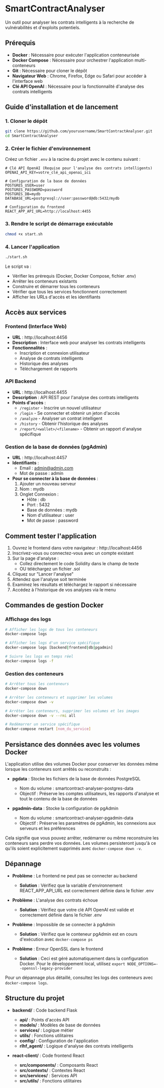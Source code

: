 # SmartContractAnalyser

Un outil pour analyser les contrats intelligents à la recherche de vulnérabilités et d'exploits potentiels.

## Prérequis

- **Docker** : Nécessaire pour exécuter l'application conteneurisée
- **Docker Compose** : Nécessaire pour orchestrer l'application multi-conteneurs
- **Git** : Nécessaire pour cloner le dépôt
- **Navigateur Web** : Chrome, Firefox, Edge ou Safari pour accéder à l'interface web
- **Clé API OpenAI** : Nécessaire pour la fonctionnalité d'analyse des contrats intelligents

## Guide d'installation et de lancement

### 1. Cloner le dépôt

```bash
git clone https://github.com/yourusername/SmartContractAnalyser.git
cd SmartContractAnalyser
```

### 2. Créer le fichier d'environnement

Créez un fichier `.env` à la racine du projet avec le contenu suivant :

```
# Clé API OpenAI (Requise pour l'analyse des contrats intelligents)
OPENAI_API_KEY=votre_clé_api_openai_ici

# Configuration de la base de données
POSTGRES_USER=user
POSTGRES_PASSWORD=password
POSTGRES_DB=mydb
DATABASE_URL=postgresql://user:password@db:5432/mydb

# Configuration du frontend
REACT_APP_API_URL=http://localhost:4455
```

### 3. Rendre le script de démarrage exécutable

```bash
chmod +x start.sh
```

### 4. Lancer l'application

```bash
./start.sh
```

Le script va :
- Vérifier les prérequis (Docker, Docker Compose, fichier .env)
- Arrêter les conteneurs existants
- Construire et démarrer tous les conteneurs
- Vérifier que tous les services fonctionnent correctement
- Afficher les URLs d'accès et les identifiants

## Accès aux services

### Frontend (Interface Web)

- **URL** : http://localhost:4456
- **Description** : Interface web pour analyser les contrats intelligents
- **Fonctionnalités** :
  - Inscription et connexion utilisateur
  - Analyse de contrats intelligents
  - Historique des analyses
  - Téléchargement de rapports

### API Backend

- **URL** : http://localhost:4455
- **Description** : API REST pour l'analyse des contrats intelligents
- **Points d'accès** :
  - `/register` - Inscrire un nouvel utilisateur
  - `/login` - Se connecter et obtenir un jeton d'accès
  - `/analyze` - Analyser un contrat intelligent
  - `/history` - Obtenir l'historique des analyses
  - `/report/<wallet>/<filename>` - Obtenir un rapport d'analyse spécifique

### Gestion de la base de données (pgAdmin)

- **URL** : http://localhost:4457
- **Identifiants** : 
  - Email : admin@admin.com
  - Mot de passe : admin
- **Pour se connecter à la base de données** :
  1. Ajouter un nouveau serveur
  2. Nom : mydb
  3. Onglet Connexion :
     - Hôte : db
     - Port : 5432
     - Base de données : mydb
     - Nom d'utilisateur : user
     - Mot de passe : password

## Comment tester l'application

1. Ouvrez le frontend dans votre navigateur : http://localhost:4456
2. Inscrivez-vous ou connectez-vous avec un compte existant
3. Sur la page d'analyse :
   - Collez directement le code Solidity dans le champ de texte
   - OU téléchargez un fichier .sol
4. Cliquez sur "Lancer l'analyse"
5. Attendez que l'analyse soit terminée
6. Examinez les résultats et téléchargez le rapport si nécessaire
7. Accédez à l'historique de vos analyses via le menu

## Commandes de gestion Docker

### Affichage des logs

```bash
# Afficher les logs de tous les conteneurs
docker-compose logs

# Afficher les logs d'un service spécifique
docker-compose logs [backend|frontend|db|pgadmin]

# Suivre les logs en temps réel
docker-compose logs -f
```

### Gestion des conteneurs

```bash
# Arrêter tous les conteneurs
docker-compose down

# Arrêter les conteneurs et supprimer les volumes
docker-compose down -v

# Arrêter les conteneurs, supprimer les volumes et les images
docker-compose down -v --rmi all

# Redémarrer un service spécifique
docker-compose restart [nom_du_service]
```

## Persistance des données avec les volumes Docker

L'application utilise des volumes Docker pour conserver les données même lorsque les conteneurs sont arrêtés ou reconstruits :

- **pgdata** : Stocke les fichiers de la base de données PostgreSQL
  - Nom du volume : smartcontract-analyser-postgres-data
  - Objectif : Préserve les comptes utilisateurs, les rapports d'analyse et tout le contenu de la base de données

- **pgadmin-data** : Stocke la configuration de pgAdmin
  - Nom du volume : smartcontract-analyser-pgadmin-data
  - Objectif : Préserve les paramètres de pgAdmin, les connexions aux serveurs et les préférences

Cela signifie que vous pouvez arrêter, redémarrer ou même reconstruire les conteneurs sans perdre vos données. Les volumes persisteront jusqu'à ce qu'ils soient explicitement supprimés avec `docker-compose down -v`.

## Dépannage

- **Problème** : Le frontend ne peut pas se connecter au backend
  - **Solution** : Vérifiez que la variable d'environnement REACT_APP_API_URL est correctement définie dans le fichier .env

- **Problème** : L'analyse des contrats échoue
  - **Solution** : Vérifiez que votre clé API OpenAI est valide et correctement définie dans le fichier .env

- **Problème** : Impossible de se connecter à pgAdmin
  - **Solution** : Vérifiez que le conteneur pgAdmin est en cours d'exécution avec `docker-compose ps`

- **Problème** : Erreur OpenSSL dans le frontend
  - **Solution** : Ceci est géré automatiquement dans la configuration Docker. Pour le développement local, utilisez `export NODE_OPTIONS=--openssl-legacy-provider`

Pour un dépannage plus détaillé, consultez les logs des conteneurs avec `docker-compose logs`.

## Structure du projet

- **backend/** : Code backend Flask
  - **api/** : Points d'accès API
  - **models/** : Modèles de base de données
  - **services/** : Logique métier
  - **utils/** : Fonctions utilitaires
  - **config/** : Configuration de l'application
  - **rlhf_agent/** : Logique d'analyse des contrats intelligents

- **react-client/** : Code frontend React
  - **src/components/** : Composants React
  - **src/contexts/** : Contextes React
  - **src/services/** : Services API
  - **src/utils/** : Fonctions utilitaires